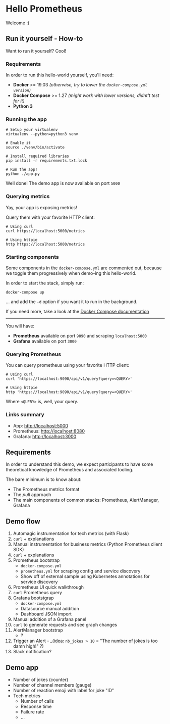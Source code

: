 # Hello Prometheus

Welcome :)

## Run it yourself - How-to

Want to run it yourself? Cool!

### Requirements

In order to run this hello-world yourself, you'll need:

- **Docker** >= 19.03 _(otherwise, try to lower the `docker-compose.yml`
  `version`)_
- **Docker Compose** >= 1.27 _(might work with lower versions, didnt't test for
  it)_
- **Python 3**

### Running the app

```shell
# Setup your virtualenv
virtualenv --python=python3 venv

# Enable it
source ./venv/bin/activate

# Install required libraries
pip install -r requirements.txt.lock

# Run the app!
python ./app.py
```

Well done! The demo app is now available on port `5000`

### Querying metrics

Yay, your app is exposing metrics!

Query them with your favorite HTTP client:

```shell
# Using curl
curl https://localhost:5000/metrics

# Using httpie
http https://localhost:5000/metrics
```

### Starting components

Some components in the `docker-compose.yml` are commented out, because we
toggle them progressively when demo-ing this hello-world.

In order to start the stack, simply run:

```shell
docker-compose up
```

... and add the `-d` option if you want it to run in the background.

If you need more, take a look at the [Docker Compose
documentation](https://docs.docker.com/compose/gettingstarted/https://docs.docker.com/compose/gettingstarted/)

---

You will have:

- **Prometheus** available on port `9090` and scraping `localhost:5000`
- **Grafana** available on port `3000`

### Querying Prometheus

You can query prometheus using your favorite HTTP client:

```shell
# Using curl
curl 'https://localhost:9090/api/v1/query?query=<QUERY>'

# Using httpie
http 'https://localhost:9090/api/v1/query?query=<QUERY>'
```

Where `<QUERY>` is, well, your query.

### Links summary

- App: <http://localhost:5000>
- Prometheus: <http://localhost:8080>
- Grafana: <http://localhost:3000>

## Requirements

In order to understand this demo, we expect participants to have some
theoretical knowledge of Prometheus and associated tooling.

The bare minimum is to know about:

- The Prometheus metrics format
- The _pull_ approach
- The main components of common stacks: Prometheus, AlertManager, Grafana

## Demo flow

1. Automagic instrumentation for tech metrics (with Flask)
2. `curl` + explanations
3. Manual instrumentation for business metrics (Python Prometheus client SDK)
4. `curl` + explanations
5. Prometheus bootstrap
    - `docker-compose.yml`
    - `prometheus.yml` for scraping config and service discovery
    - Show off of external sample using Kubernetes annotations for service
      discovery
6. Prometheus UI quick walkthrough
7. `curl` Prometheus query
8. Grafana bootstgrap
    - `docker-compose.yml`
    - Datasource manual addition
    - Dashboard JSON import
9. Manual addition of a Grafana panel
10. `curl` to generate requests and see graph changes
11. AlertManager bootstrap
    - ?
12. Trigger an Alert - _(idea: `nb_jokes > 10` = "The number of jokes is too damn
    high!" ?)
13. Slack notification?

## Demo app

- Number of jokes (counter)
- Number of channel members (gauge)
- Number of reaction emoji with label for joke "ID"
- Tech metrics
    - Number of calls
    - Response time
    - Failure rate
    - ...
